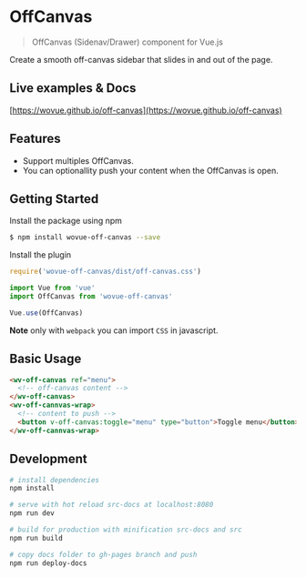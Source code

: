 # OffCanvas

> OffCanvas (Sidenav/Drawer) component for Vue.js

Create a smooth off-canvas sidebar that slides in and out of the page.

## Live examples & Docs

[https://wovue.github.io/off-canvas](https://wovue.github.io/off-canvas)

## Features

* Support multiples OffCanvas.
* You can optionallity push your content when the OffCanvas is open.

## Getting Started

Install the package using npm

```sh
$ npm install wovue-off-canvas --save
```

Install the plugin

```js
require('wovue-off-canvas/dist/off-canvas.css')

import Vue from 'vue'
import OffCanvas from 'wovue-off-canvas'

Vue.use(OffCanvas)
```

**Note** only with `webpack` you can import `CSS` in javascript.

## Basic Usage

```html
<wv-off-canvas ref="menu">
  <!-- off-canvas content -->
</wv-off-canvas>
<wv-off-cannvas-wrap>
  <!-- content to push -->
  <button v-off-canvas:toggle="menu" type="button">Toggle menu</button>
</wv-off-cannvas-wrap>
```

## Development

``` bash
# install dependencies
npm install

# serve with hot reload src-docs at localhost:8080
npm run dev

# build for production with minification src-docs and src
npm run build

# copy docs folder to gh-pages branch and push
npm run deploy-docs
```
